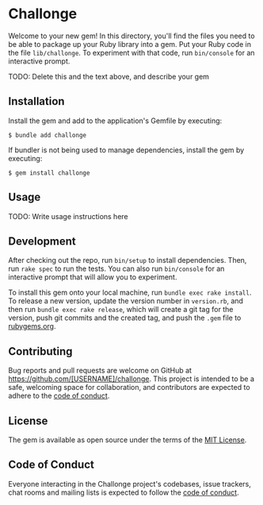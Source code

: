 # Challonge

Welcome to your new gem! In this directory, you'll find the files you need to be able to package up your Ruby library into a gem. Put your Ruby code in the file `lib/challonge`. To experiment with that code, run `bin/console` for an interactive prompt.

TODO: Delete this and the text above, and describe your gem

## Installation

Install the gem and add to the application's Gemfile by executing:

    $ bundle add challonge

If bundler is not being used to manage dependencies, install the gem by executing:

    $ gem install challonge

## Usage

TODO: Write usage instructions here

## Development

After checking out the repo, run `bin/setup` to install dependencies. Then, run `rake spec` to run the tests. You can also run `bin/console` for an interactive prompt that will allow you to experiment.

To install this gem onto your local machine, run `bundle exec rake install`. To release a new version, update the version number in `version.rb`, and then run `bundle exec rake release`, which will create a git tag for the version, push git commits and the created tag, and push the `.gem` file to [rubygems.org](https://rubygems.org).

## Contributing

Bug reports and pull requests are welcome on GitHub at https://github.com/[USERNAME]/challonge. This project is intended to be a safe, welcoming space for collaboration, and contributors are expected to adhere to the [code of conduct](https://github.com/[USERNAME]/challonge/blob/master/CODE_OF_CONDUCT.md).

## License

The gem is available as open source under the terms of the [MIT License](https://opensource.org/licenses/MIT).

## Code of Conduct

Everyone interacting in the Challonge project's codebases, issue trackers, chat rooms and mailing lists is expected to follow the [code of conduct](https://github.com/[USERNAME]/challonge/blob/master/CODE_OF_CONDUCT.md).
